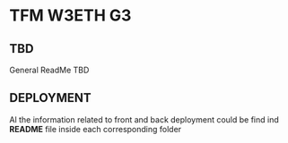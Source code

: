 # TFM W3ETH G3

## TBD
General ReadMe
TBD

## DEPLOYMENT
Al the information related to front and back deployment could be find ind **README** file inside each corresponding folder




